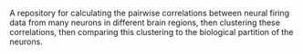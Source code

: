 A repository for calculating the pairwise correlations between neural firing data from many neurons in different brain regions, then clustering these correlations, then comparing this clustering to the biological partition of the neurons.
